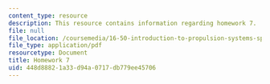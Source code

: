 ```yaml
---
content_type: resource
description: This resource contains information regarding homework 7.
file: null
file_location: /coursemedia/16-50-introduction-to-propulsion-systems-spring-2012/448d88821a33d94a0717db779ee45706_MIT16_50S12_hw7.pdf
file_type: application/pdf
resourcetype: Document
title: Homework 7
uid: 448d8882-1a33-d94a-0717-db779ee45706
---
```

